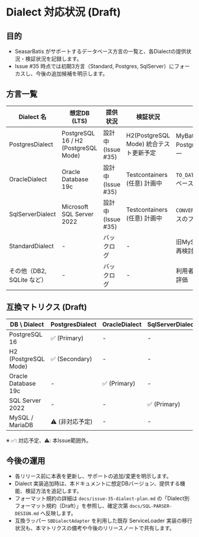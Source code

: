 # Dialect 対応状況 (Draft)

## 目的
- SeasarBatis がサポートするデータベース方言の一覧と、各Dialectの提供状況・検証状況を記録します。
- Issue #35 時点では初期3方言（Standard, Postgres, SqlServer）にフォーカスし、今後の追加候補を明示します。

## 方言一覧
| Dialect 名 | 想定DB (LTS) | 提供状況 | 検証状況 | 備考 |
|------------|---------------|----------|----------|------|
| PostgresDialect | PostgreSQL 16 / H2 (PostgreSQL Mode) | 設計中 (Issue #35) | H2(PostgreSQL Mode) 統合テスト更新予定 | MyBatis ログ出力をPostgreSQL語感へ統一 |
| OracleDialect | Oracle Database 19c | 設計中 (Issue #35) | Testcontainers (任意) 計画中 | `TO_DATE`/`TO_TIMESTAMP` ベースのリテラル生成 |
| SqlServerDialect | Microsoft SQL Server 2022 | 設計中 (Issue #35) | Testcontainers (任意) 計画中 | `CONVERT`/`FORMAT` ベースのフォーマット |
| StandardDialect | - | バックログ | - | 旧MySQL互換は将来再検討 |
| その他（DB2, SQLite など） | - | バックログ | - | 利用者ニーズに応じて評価 |

## 互換マトリクス (Draft)
| DB \ Dialect | PostgresDialect | OracleDialect | SqlServerDialect |
|---------------|-----------------|----------------|------------------|
| PostgreSQL 16 | ✅ (Primary) | - | - |
| H2 (PostgreSQL Mode) | ✅ (Secondary) | - | - |
| Oracle Database 19c | - | ✅ (Primary) | - |
| SQL Server 2022 | - | - | ✅ (Primary) |
| MySQL / MariaDB | ⚠️ (非対応予定) | - | - |

※ ✅: 対応予定、⚠️: 本Issue範囲外。

## 今後の運用
- 各リリース前に本表を更新し、サポートの追加/変更を明示します。
- Dialect 実装追加時は、本ドキュメントに想定DBバージョン、提供する機能、検証方法を追記します。
- フォーマット規約の詳細は `docs/issue-35-dialect-plan.md` の「Dialect別フォーマット規約（Draft）」を参照し、確定次第 `docs/SQL-PARSER-DESIGN.md` へ反映します。
- 互換ラッパー `SBDialectAdapter` を利用した既存 ServiceLoader 実装の移行状況も、本マトリクスの備考や今後のリリースノートで共有します。
